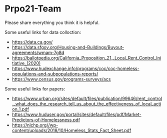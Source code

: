 # Prpo21-Team

Please share everything you think it is helpful.

Some useful links for data colloction:
* https://data.ca.gov/
* https://data.sfgov.org/Housing-and-Buildings/Buyout-agreements/wmam-7g8d
* https://ballotpedia.org/California_Proposition_21,_Local_Rent_Control_Initiative_(2020)
* https://www.hudexchange.info/programs/coc/coc-homeless-populations-and-subpopulations-reports/
* https://www.census.gov/programs-surveys/acs


Some useful links for papers:
* https://www.urban.org/sites/default/files/publication/99646/rent_control._what_does_the_research_tell_us_about_the_effectiveness_of_local_action_1.pdf
* https://www.huduser.gov/portal/sites/default/files/pdf/Market-Predictors-of-Homelessness.pdf
* https://nlchp.org//wp-content/uploads/2018/10/Homeless_Stats_Fact_Sheet.pdf
